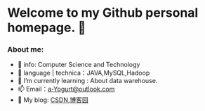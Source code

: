 # Welcome to my Github personal homepage. 👋
### About me:
- 🏫 info: Computer Science and Technology
- 🔭 language | technica：JAVA,MySQL,Hadoop
- 🌱 I’m currently learning : About data warehouse.
- 📫 Email：a-Yogurt@outlook.com
- 📝 My blog: [CSDN](https://blog.csdn.net/weixin_43721228?spm=1000.2115.3001.5343),[博客园](https://www.cnblogs.com/a-Yogurt)

